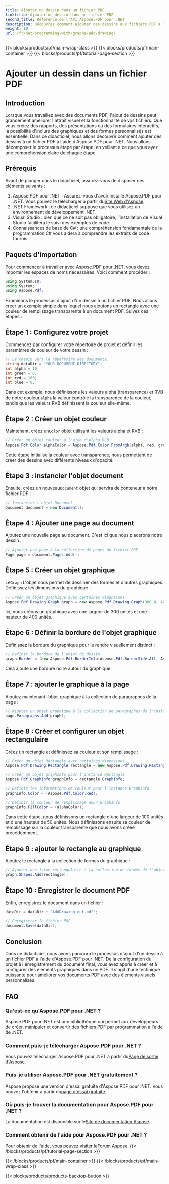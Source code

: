 ```yaml
---
title: Ajouter un dessin dans un fichier PDF
linktitle: Ajouter un dessin dans un fichier PDF
second_title: Référence de l'API Aspose.PDF pour .NET
description: Découvrez comment ajouter des dessins aux fichiers PDF à l'aide d'Aspose.PDF pour .NET. Ce guide étape par étape couvre les paramètres de couleur, l'ajout de formes et l'enregistrement de votre PDF.
weight: 10
url: /fr/net/programming-with-graphs/add-drawing/
---
```


{{< blocks/products/pf/main-wrap-class >}}
{{< blocks/products/pf/main-container >}}
{{< blocks/products/pf/tutorial-page-section >}}

# Ajouter un dessin dans un fichier PDF

## Introduction

Lorsque vous travaillez avec des documents PDF, l'ajout de dessins peut grandement améliorer l'attrait visuel et la fonctionnalité de vos fichiers. Que vous créiez des rapports, des présentations ou des formulaires interactifs, la possibilité d'inclure des graphiques et des formes personnalisés est essentielle. Dans ce didacticiel, nous allons découvrir comment ajouter des dessins à un fichier PDF à l'aide d'Aspose.PDF pour .NET. Nous allons décomposer le processus étape par étape, en veillant à ce que vous ayez une compréhension claire de chaque étape.

## Prérequis

Avant de plonger dans le didacticiel, assurez-vous de disposer des éléments suivants :

1.  Aspose.PDF pour .NET : Assurez-vous d'avoir installé Aspose.PDF pour .NET. Vous pouvez le télécharger à partir du[Site Web d'Aspose](https://releases.aspose.com/pdf/net/).
2. .NET Framework : ce didacticiel suppose que vous utilisez un environnement de développement .NET.
3. Visual Studio : bien que ce ne soit pas obligatoire, l’installation de Visual Studio facilitera le suivi des exemples de code.
4. Connaissances de base de C# : une compréhension fondamentale de la programmation C# vous aidera à comprendre les extraits de code fournis.

## Paquets d'importation

Pour commencer à travailler avec Aspose.PDF pour .NET, vous devez importer les espaces de noms nécessaires. Voici comment procéder :

```csharp
using System.IO;
using System;
using Aspose.Pdf;
```

Examinons le processus d'ajout d'un dessin à un fichier PDF. Nous allons créer un exemple simple dans lequel nous ajoutons un rectangle avec une couleur de remplissage transparente à un document PDF. Suivez ces étapes :

## Étape 1 : Configurez votre projet

Commencez par configurer votre répertoire de projet et définir les paramètres de couleur de votre dessin :

```csharp
// Le chemin vers le répertoire des documents.
string dataDir = "YOUR DOCUMENT DIRECTORY";
int alpha = 10;
int green = 0;
int red = 100;
int blue = 0;
```

 Dans cet exemple, nous définissons les valeurs alpha (transparence) et RVB de notre couleur.`alpha` la valeur contrôle la transparence de la couleur, tandis que les valeurs RVB définissent la couleur elle-même.

## Étape 2 : Créer un objet couleur

 Maintenant, créez un`Color` objet utilisant les valeurs alpha et RVB :

```csharp
// Créer un objet couleur à l'aide d'Alpha RGB
Aspose.Pdf.Color alphaColor = Aspose.Pdf.Color.FromArgb(alpha, red, green, blue); // Fournir un canal alpha
```

Cette étape initialise la couleur avec transparence, nous permettant de créer des dessins avec différents niveaux d'opacité.

## Étape 3 : instancier l'objet document

 Ensuite, créez un nouveau`Document` objet qui servira de conteneur à notre fichier PDF :

```csharp
// Instancier l'objet Document
Document document = new Document();
```

## Étape 4 : Ajouter une page au document

Ajoutez une nouvelle page au document. C'est ici que nous placerons notre dessin :

```csharp
// Ajouter une page à la collection de pages du fichier PDF
Page page = document.Pages.Add();
```

## Étape 5 : Créer un objet graphique

 Le`Graph` L'objet nous permet de dessiner des formes et d'autres graphiques. Définissez les dimensions du graphique :

```csharp
// Créer un objet graphique avec certaines dimensions
Aspose.Pdf.Drawing.Graph graph = new Aspose.Pdf.Drawing.Graph(300.0, 400.0);
```

Ici, nous créons un graphique avec une largeur de 300 unités et une hauteur de 400 unités.

## Étape 6 : Définir la bordure de l'objet graphique

Définissez la bordure du graphique pour le rendre visuellement distinct :

```csharp
// Définir la bordure de l'objet de dessin
graph.Border = (new Aspose.Pdf.BorderInfo(Aspose.Pdf.BorderSide.All, Aspose.Pdf.Color.Black));
```

Cela ajoute une bordure noire autour du graphique.

## Étape 7 : ajouter le graphique à la page

Ajoutez maintenant l’objet graphique à la collection de paragraphes de la page :

```csharp
// Ajouter un objet graphique à la collection de paragraphes de l'instance de page
page.Paragraphs.Add(graph);
```

## Étape 8 : Créer et configurer un objet rectangulaire

Créez un rectangle et définissez sa couleur et son remplissage :

```csharp
// Créer un objet Rectangle avec certaines dimensions
Aspose.Pdf.Drawing.Rectangle rectangle = new Aspose.Pdf.Drawing.Rectangle(0, 0, 100, 50);

// Créer un objet graphInfo pour l'instance Rectangle
Aspose.Pdf.GraphInfo graphInfo = rectangle.GraphInfo;

// Définir les informations de couleur pour l'instance GraphInfo
graphInfo.Color = (Aspose.Pdf.Color.Red);

// Définir la couleur de remplissage pour GraphInfo
graphInfo.FillColor = (alphaColor);
```

Dans cette étape, nous définissons un rectangle d'une largeur de 100 unités et d'une hauteur de 50 unités. Nous définissons ensuite sa couleur de remplissage sur la couleur transparente que nous avons créée précédemment.

## Étape 9 : ajouter le rectangle au graphique

Ajoutez le rectangle à la collection de formes du graphique :

```csharp
// Ajouter une forme rectangulaire à la collection de formes de l'objet graphique
graph.Shapes.Add(rectangle);
```

## Étape 10 : Enregistrer le document PDF

Enfin, enregistrez le document dans un fichier :

```csharp
dataDir = dataDir + "AddDrawing_out.pdf";

// Enregistrer le fichier PDF
document.Save(dataDir);
```

## Conclusion

Dans ce didacticiel, nous avons parcouru le processus d'ajout d'un dessin à un fichier PDF à l'aide d'Aspose.PDF pour .NET. De la configuration du projet à l'enregistrement du document final, vous avez appris à créer et à configurer des éléments graphiques dans un PDF. Il s'agit d'une technique puissante pour améliorer vos documents PDF avec des éléments visuels personnalisés.

## FAQ

### Qu'est-ce qu'Aspose.PDF pour .NET ?

Aspose.PDF pour .NET est une bibliothèque qui permet aux développeurs de créer, manipuler et convertir des fichiers PDF par programmation à l'aide de .NET.

### Comment puis-je télécharger Aspose.PDF pour .NET ?

 Vous pouvez télécharger Aspose.PDF pour .NET à partir du[Page de sortie d'Aspose](https://releases.aspose.com/pdf/net/).

### Puis-je utiliser Aspose.PDF pour .NET gratuitement ?

 Aspose propose une version d'essai gratuite d'Aspose.PDF pour .NET. Vous pouvez l'obtenir à partir du[page d'essai gratuite](https://releases.aspose.com/).

### Où puis-je trouver la documentation pour Aspose.PDF pour .NET ?

 La documentation est disponible sur le[Site de documentation Aspose](https://reference.aspose.com/pdf/net/).

### Comment obtenir de l'aide pour Aspose.PDF pour .NET ?

 Pour obtenir de l'aide, vous pouvez visiter le[Forum Aspose](https://forum.aspose.com/c/pdf/10).
{{< /blocks/products/pf/tutorial-page-section >}}

{{< /blocks/products/pf/main-container >}}
{{< /blocks/products/pf/main-wrap-class >}}

{{< blocks/products/products-backtop-button >}}

